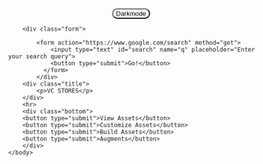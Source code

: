 <html lang ="en">
    <head>
        <meta charset="UTF-8">
        <meta name="viewport" content="width=device-width, initial-scale=1.0">
    </head>
    <body id="background-change">
        <div class="darkmode">
            <button type="submit">Darkmode</button>
        </div>

        <div class="form">
            
            <form action="https://www.google.com/search" method="get">
                <input type="text" id="search" name="q" placeholder="Enter your search query">
                <button type="submit">Go!</button>
              </form>
            </div>
        <div class="title">
            <p>VC STORES</p>
        </div>
        <hr>
        <div class="bottom">
        <button type="submit">View Assets</button>
        <button type="submit">Customize Assets</button>
        <button type="submit">Build Assets</button>
        <button type="submit">Augments</button>
        </div>
    </body>
</html>


<style>
    @keyframes changeBackground{
        20% {background-image: url("https://i.pinimg.com/originals/85/6f/31/856f31d9f475501c7552c97dbe727319.jpg");}
        50% {background-image: url("https://www.wallpapersales.uk.com/wp-content/uploads/2018/11/82009.jpg");}
        75% {background-image: url("https://img.freepik.com/free-photo/abstract-blue-geometric-shapes-background_24972-1841.jpg");}
        100% {background-image: url("https://img.freepik.com/premium-photo/white-background-white-texture-background-banner-pattern-texture-abstract-clean-grunge-white_873925-75424.jpg");}
    }
    body{
        background-image: url("https://png.pngtree.com/thumb_back/fh260/background/20210915/pngtree-geometric-pattern-white-gold-minimalist-creative-background-image_879782.jpg");
        background-size:cover;
        background-repeat: no-repeat;
        background-position: center;
        background-attachment: fixed;
        animation-duration: 5s;
        animation-iteration-count: infinite;
        animation-name: changeBackground ;
    }
    .form{
        text-align: center;
        margin-top: 40px;
        margin-bottom: 50px;
        margin-right: 5px;
    }
    .title{
        margin-top: 10%;
        text-align: center;
    }
    p{
        font-size: xx-large;
        font-family: Arial, Helvetica, sans-serif;
        font-weight: bold;
    }
    
    input{
        border-radius: 50px;
        width: 200px;
        height: 20px;
        background-color: inherit;
        text-align: center;
        
        
        
    }
    button{
        border-radius: 20px;
        background-color: inherit;
        
    }
    hr{
        margin-top: 20%;
        text-align: center;
        width: 40%;
    }
    .bottom{
        text-align: center;
        margin-top: 100px;
        
        
    }
    .darkmode{
        text-align: center;
        margin-top: 20px;
        margin-right: 5px;
    }
    
</style>
